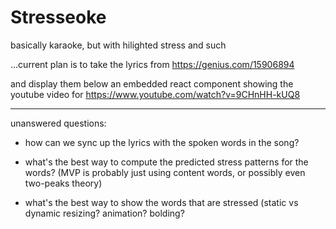 # Stresseoke

basically karaoke, but with hilighted stress and such

...current plan is to take the lyrics from https://genius.com/15906894


and display them below an embedded react component showing the youtube video for https://www.youtube.com/watch?v=9CHnHH-kUQ8

---
unanswered questions:

- how can we sync up the lyrics with the spoken words in the song?

- what's the best way to compute the predicted stress patterns for the words? (MVP is probably just using content words, or possibly even two-peaks theory)

- what's the best way to show the words that are stressed (static vs dynamic resizing? animation? bolding?



